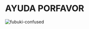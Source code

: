 # AYUDA PORFAVOR 
![fubuki-confused](https://github.com/Gatetor/ProgrammingPainPeko-PPP-/assets/145559057/62020c5b-3639-49f7-aa21-5280c8fc1807)
